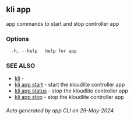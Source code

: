 ## kli app

app commands to start and stop controller app



### Options

```
  -h, --help   help for app
```

### SEE ALSO

* [kli](kli.md)  - 
* [kli app start](kli_app_start.md)  - start the kloudlite controller app
* [kli app status](kli_app_status.md)  - stop the kloudlite controller app
* [kli app stop](kli_app_stop.md)  - stop the kloudlite controller app

###### Auto generated by app CLI on 29-May-2024
